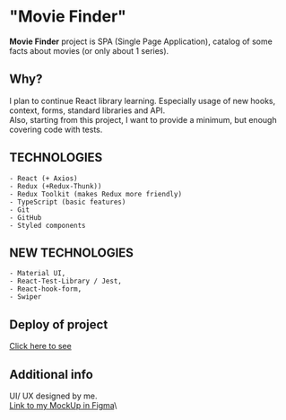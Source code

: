   # "Movie Finder"

**Movie Finder** project is SPA (Single Page Application), catalog of some facts about movies (or only about 1 series).

## Why? 
 I plan to continue React library learning. Especially usage of new hooks, context, forms, standard libraries and API. \
 Also, starting from this project, I want to provide a minimum, but enough covering code with tests.

## TECHNOLOGIES
	- React (+ Axios)
	- Redux (+Redux-Thunk))
	- Redux Toolkit (makes Redux more friendly)
	- TypeScript (basic features)
	- Git
	- GitHub
	- Styled components

## NEW TECHNOLOGIES
	- Material UI,
	- React-Test-Library / Jest, 
	- React-hook-form,
	- Swiper

## Deploy of project
[Click here to see](https://movie-finder-sva2021.vercel.app/)

## Additional info 
UI/ UX designed by me.\
[Link to my MockUp in Figma](https://www.figma.com/file/2YCro2tcWisnVciAZou1Ps/MOVIE_FINDER?node-id=24%3A482)\